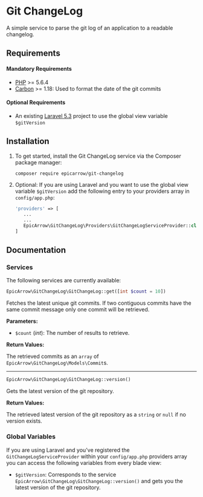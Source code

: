 # Git ChangeLog

A simple service to parse the git log of an application to a readable changelog.

## Requirements
#### Mandatory Requirements
- [PHP](https://php.net) >= 5.6.4
- [Carbon](http://carbon.nesbot.com/) >= 1.18: Used to format the date of the git commits

#### Optional Requirements
- An existing [Laravel 5.3](https://laravel.com/docs/master/installation) project to use the global view variable `$gitVersion`

## Installation

1. To get started, install the Git ChangeLog service via the Composer package manager: 

    ```bash
    composer require epicarrow/git-changelog
    ```
    
2. Optional: If you are using Laravel and you want to use the global view variable `$gitVersion` add the following entry to your providers array in `config/app.php`:
    
    ```php
    'providers' => [
       ...
       ...
       EpicArrow\GitChangeLog\Providers\GitChangeLogServiceProvider::class
    ]
    ```

## Documentation
### Services
The following services are currently available:


```php 
EpicArrow\GitChangeLog\GitChangeLog::get([int $count = 10])
``` 
Fetches the latest unique git commits. If two contiguous commits have the same commit message only one commit will be
retrieved.

**Parameters:**
- `$count` (_int_): The number of results to retrieve.

**Return Values:**

The retrieved commits as an `array` of `EpicArrow\GitChangeLog\Models\Commit`s.

___

```php 
EpicArrow\GitChangeLog\GitChangeLog::version()
``` 
Gets the latest version of the git repository.

**Return Values:**

The retrieved latest version of the git repository as a `string` or `null` if no version exists.

### Global Variables
If you are using Laravel and you've registered the `GitChangeLogServiceProvider` within your `config/app.php` providers array
you can access the following variables from every blade view:
- `$gitVersion`: Corresponds to the service `EpicArrow\GitChangeLog\GitChangeLog::version()` and gets you the latest version of the git repository.